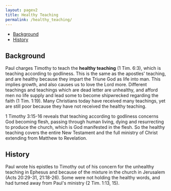 ```yaml
---
layout: pagev2
title: Healthy Teaching
permalink: /healthy_teaching/
---
```

- [Background](#background)
- [History](#history)

## Background

Paul charges Timothy to teach the **healthy teaching** (1 Tim. 6:3), which is teaching according to godliness. This is the same as the apostles' teaching, and are healthy because they impart the Triune God as life into man. This implies growth, and also causes us to love the Lord more. Different teachings and teachings which are dead letter are unhealthy, and afford men no life supply and lead some to become shipwrecked regarding the faith (1 Tim. 1:19). Many Christians today have received many teachings, yet are still poor because they have not received the healthy teaching.

1 Timothy 3:15-16 reveals that teaching according to godliness concerns God becoming flesh, passing through human living, dying and resurrecting to produce the church, which is God manifested in the flesh. So the healthy teaching covers the entire New Testament and the full ministry of Christ extending from Matthew to Revelation.

## History

Paul wrote his epistles to Timothy out of his concern for the unhealthy teaching in Ephesus and because of the mixture in the church in Jerusalem (Acts 20:29-31, 21:18-26). Some were not holding the healthy words, and had turned away from Paul's ministry (2 Tim. 1:13, 15). 